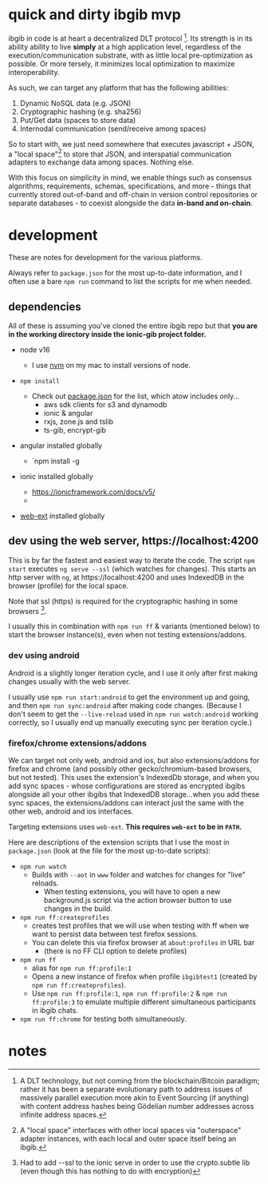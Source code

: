 # quick and dirty ibgib mvp

ibgib in code is at heart a decentralized DLT protocol [^1]. Its strength is in
its ability ability to live **simply** at a high application level, regardless
of the execution/communication substrate, with as little local pre-optimization
as possible. Or more tersely, it minimizes local optimization to maximize
interoperability.

As such, we can target any platform that has the following abilities:

1. Dynamic NoSQL data (e.g. JSON)
2. Cryptographic hashing (e.g. sha256)
3. Put/Get data (spaces to store data)
4. Internodal communication (send/receive among spaces)

So to start with, we just need somewhere that executes javascript + JSON, a
"local space"[^2] to store that JSON, and interspatial communication adapters to
exchange data among spaces. Nothing else.

With this focus on simplicity in mind, we enable things such as consensus
algorithms, requirements, schemas, specifications, and more - things that
currently stored out-of-band and off-chain in version control repositories or
separate databases - to coexist alongside the data **in-band and on-chain**.

# development

These are notes for development for the various platforms.

Always refer to `package.json` for the most up-to-date information,
and I often use a bare `npm run` command to list the scripts for me
when needed.

## dependencies

All of these is assuming you've cloned the entire ibgib repo but that
**you are in the working directory inside the ionic-gib project folder.**

* node v16
  * I use [nvm](https://github.com/nvm-sh/nvm) on my mac to install versions of node.
* `npm install`
  * Check out [package.json](./package.json) for the list, which atow includes only...
    * aws sdk clients for s3 and dynamodb
    * ionic & angular
    * rxjs, zone.js and tslib
    * ts-gib, encrypt-gib
* angular installed globally
  * `npm install -g
* ionic installed globally
  * https://ionicframework.com/docs/v5/
  *

* [web-ext](https://github.com/mozilla/web-ext) installed globally



## dev using the web server, https://localhost:4200

This is by far the fastest and easiest way to iterate the code.
The script `npm start` executes `ng serve --ssl` (which watches for changes).
This starts an http server with `ng`, at https://localhost:4200 and uses
IndexedDB in the browser (profile) for the local space.

Note that ssl (https) is required for the cryptographic hashing in some browsers [^3].

I usually this in combination with `npm run ff` & variants (mentioned below) to
start the browser instance(s), even when not testing extensions/addons.

### dev using android

Android is a slightly longer iteration cycle, and I use it only
after first making changes usually with the web server.

I usually use `npm run start:android` to get the environment up and
going, and then `npm run sync:android` after making code changes.
(Because I don't seem to get the `--live-reload` used in `npm run watch:android`
working correctly, so I usually end up manually executing sync per iteration
cycle.)

### firefox/chrome extensions/addons

We can target not only web, android and ios, but also extensions/addons for
firefox and chrome (and possibly other gecko/chromium-based browsers, but not
tested). This uses the extension's IndexedDb storage, and when you add sync
spaces - whose configurations are stored as encrypted ibgibs alongside all your
other ibgibs that IndexedDB storage...when you add these sync spaces, the
extensions/addons can interact just the same with the other web, android and ios
interfaces.

Targeting extensions uses `web-ext`.
**This requires `web-ext` to be in `PATH`.**

Here are descriptions of the extension scripts that I use the most in
`package.json` (look at the file for the most up-to-date scripts):

* `npm run watch`
  * Builds with `--aot` in `www` folder and watches for changes for "live"
    reloads.
    * When testing extensions, you will have to open a new background.js script
      via the action browser button to use changes in the build.
* `npm run ff:createprofiles`
  * creates test profiles that we will use when testing with ff when we want to
    persist data between test firefox sessions.
  * You can delete this via firefox browser at `about:profiles` in URL bar
    * (there is no FF CLI option to delete profiles)
* `npm run ff`
  * alias for `npm run ff:profile:1`
  * Opens a new instance of firefox when profile `ibgibtest1` (created by
    `npm run ff:createprofiles`).
  * Use `npm run ff:profile:1`, `npm run ff:profile:2` & `npm run ff:profile:3`
    to emulate multiple different simultaneous participants in ibgib chats.
* `npm run ff:chrome` for testing both simultaneously.

# notes

[^1]: A DLT technology, but not coming from the blockchain/Bitcoin paradigm; rather it has been a separate evolutionary path to address issues of massively parallel execution more akin to Event Sourcing (if anything) with content address hashes being Gödelian number addresses across infinite address spaces.
[^2]: A "local space" interfaces with other local spaces via "outerspace" adapter instances, with each local and outer space itself being an ibgib.
[^3]: Had to add --ssl to the ionic serve in order to use the crypto.subtle lib (even though this has nothing to do with encryption)